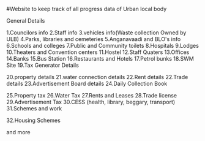 #Website to keep track of all progress data of Urban local body

General Details

1.Councilors info
2.Staff info
3.vehicles info(Waste collection Owned by ULB)
4.Parks, libraries and cemeteries
5.Anganavaadi and BLO's info
6.Schools and colleges
7.Public and Community toilets
8.Hospitals
9.Lodges
10.Theaters and Convention centers
11.Hostel
12.Staff Quaters
13.Offices
14.Banks
15.Bus Station
16.Restaurants and Hotels
17.Petrol bunks
18.SWM Site
19.Tax Generator Details

20.property details
21.water connection details
22.Rent details
22.Trade details
23.Advertisement Board details
24.Daily Collection Book

25.Property tax
26.Water Tax
27.Rents and Leases
28.Trade license
29.Advertisement Tax
30.CESS (health, library, beggary, transport)
31.Schemes and work

32.Housing Schemes

and more
